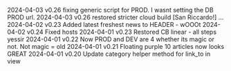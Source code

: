 2024-04-03 v0.26 fixing generic script for PROD. I wasnt setting the DB PROD url.
2024-04-03 v0.26 restored stricter cloud build [San Riccardo!]
...
2024-04-02 v0.23 Added latest freshest news to HEADER - wOOOt
2024-04-02 v0.24 Fixed hosts
2024-04-01 v0.23 Restored CB linear - all steps yessir
2024-04-01 v0.22 Now PROD and DEV are 4 whether its magic or not. Not magic = old
2024-04-01 v0.21 Floating purple 10 articles now looks GREAT
2024-04-01 v0.20 Update category helper method for link_to in view
